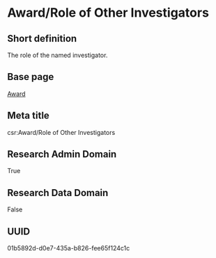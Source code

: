 # Award/Role of Other Investigators
## Short definition
The role of the named investigator.
## Base page
[Award](../Objects/Award.md)
## Meta title
csr:Award/Role of Other Investigators
## Research Admin Domain
True
## Research Data Domain
False
## UUID
01b5892d-d0e7-435a-b826-fee65f124c1c
